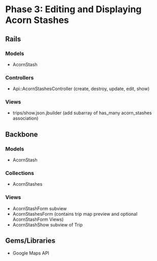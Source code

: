 # Phase 3: Editing and Displaying Acorn Stashes

## Rails
### Models
* AcornStash

### Controllers
* Api::AcornStashesController (create, destroy, update, edit, show)

### Views
* trips/show.json.jbuilder (add subarray of has_many acorn_stashes association)

## Backbone
### Models
* AcornStash

### Collections
* AcornStashes

### Views
* AcornStashForm subview
* AcornStashesForm (contains trip map preview and optional AcornStashForm Views)
* AcornStashShow subview of Trip

## Gems/Libraries
* Google Maps API
